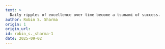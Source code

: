 ```yaml
---
text: >
  Daily ripples of excellence over time become a tsunami of success.
author: Robin S. Sharma
origin: 1
origin_url:
id: robin_s._sharma-1
date: 2025-09-02 
---
```

